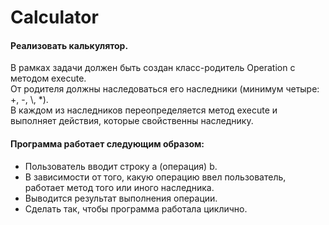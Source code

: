 # Calculator
#### Реализовать калькулятор.
В рамках задачи должен быть создан класс-родитель Operation с методом execute.  
От родителя должны наследоваться его наследники (минимум четыре: +, -, \\, *).  
В каждом из наследников переопределяется метод execute и выполняет действия, которые свойственны наследнику.

#### Программа работает следующим образом:
* Пользователь вводит строку a (операция) b.
* В зависимости от того, какую операцию ввел пользователь, работает метод того или иного наследника.
* Выводится результат выполнения операции.
* Сделать так, чтобы программа работала циклично.
